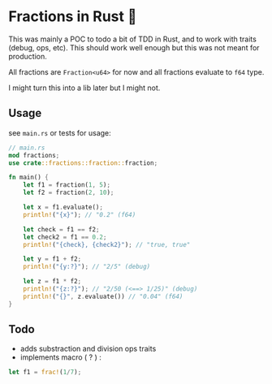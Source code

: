 # Fractions in Rust :crab:

This was mainly a POC to todo a bit of TDD in Rust, and to work with traits (debug, ops, etc). This should work well enough but this was not meant for production.

All fractions are `Fraction<u64>` for now and all fractions evaluate to `f64` type.

I might turn this into a lib later but I might not.

## Usage

see `main.rs` or tests for usage:

```rust
// main.rs
mod fractions;
use crate::fractions::fraction::fraction;

fn main() {
    let f1 = fraction(1, 5);
    let f2 = fraction(2, 10);

    let x = f1.evaluate();
    println!("{x}"); // "0.2" (f64)

    let check = f1 == f2;
    let check2 = f1 == 0.2;
    println!("{check}, {check2}"); // "true, true"

    let y = f1 + f2;
    println!("{y:?}"); // "2/5" (debug)

    let z = f1 * f2;
    println!("{z:?}"); // "2/50 (<==> 1/25)" (debug)
    println!("{}", z.evaluate()) // "0.04" (f64)
}
```

## Todo

- adds substraction and division ops traits
- implements macro ( ? ) :

```rust
let f1 = frac!(1/7);
```
